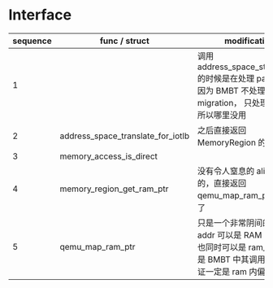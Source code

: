 # Interface

| sequence | func / struct                     | modification                                                                                                         |
|----------|-----------------------------------|----------------------------------------------------------------------------------------------------------------------|
| 1        |                                   | 调用 address_space_stl_notdirty 的时候是在处理 page table, 因为 BMBT 不处理 migration， 只处理 SMC，所以哪里没用     |
| 2        | address_space_translate_for_iotlb | 之后直接返回 MemoryRegion 的                                                                                         |
| 3        | memory_access_is_direct           |                                                                                                                      |
| 4        | memory_region_get_ram_ptr         | 没有令人窒息的 alias 之类的，直接返回 qemu_map_ram_ptr 就可以了                                                      |
| 5        | qemu_map_ram_ptr                  | 只是一个非常阴间的函数，addr 可以是 RAM 内偏移，也同时可以是 ram_addr, 但是 BMBT 中其调用者可以保证一定是 ram 内偏移 |
